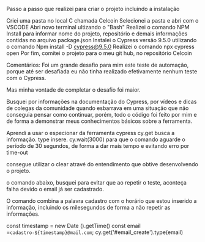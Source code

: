 Passo a passo que realizei para criar o projeto incluindo a instalação

Criei uma pasta no local C chamada Celcoin
Selecionei a pasta e abri com o VSCODE
Abri novo terminal ultizando o "Bash"
Realizei o comando NPM Install para informar nome do projeto, repositório e demais informações contidas no arquivo package.json
Instalei o Cypress versão 9.5.0 utilizando o comando Npm install -D cypress@9.5.0
Realizei o comando npx cypress open
Por fim, comitei o projeto para o meu git hub,  no repositório Celcoin

Comentários:
Foi um grande desafio para mim este teste de automação, porque até ser desafiada eu não tinha realizado efetivamente nenhum teste com o Cypress. 

Mas minha vontade de completar o desafio foi maior.

Busquei por informações na documentação do Cypress, por vídeos e dicas de colegas da comunidade quando esbarrava em uma situação que não conseguia pensar como continuar, porém, todo o código foi feito por mim e de forma a demonstrar meus conhecimentos básicos sobre a ferramenta.

Aprendi a usar o especionar da ferramenta cypress
cy.get busca a informação.
type insere.
cy.wait(3000) para que o comando aguarde o período de 30 segundos, de forma a dar mais tempo e evitando erro por time-out

consegue utilizar o clear atravé do entendimento que obtive desenvolvendo o projeto.

o comando abaixo, busquei para evitar que ao repetir o teste, aconteça falha devido o email já ser cadastrado.

O comando combina a palavra cadastro com o horário que estou inserido a informação, incluindo os milesegundos de forma a não repetir as informações.

const timestamp = new Date ().getTime()
    const email =`cadastro-${timestamp}@mail.com`;
    cy.get('#email_create').type(email) 

